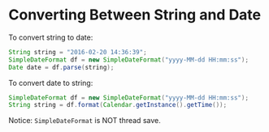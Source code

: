 # Converting Between String and Date

To convert string to date:

  ```java
String string = "2016-02-20 14:36:39";
SimpleDateFormat df = new SimpleDateFormat("yyyy-MM-dd HH:mm:ss");
Date date = df.parse(string);
  ```

To convert date to string:

  ```java
SimpleDateFormat df = new SimpleDateFormat("yyyy-MM-dd HH:mm:ss");
String string = df.format(Calendar.getInstance().getTime());
  ```

Notice: `SimpleDateFormat` is NOT thread save.

